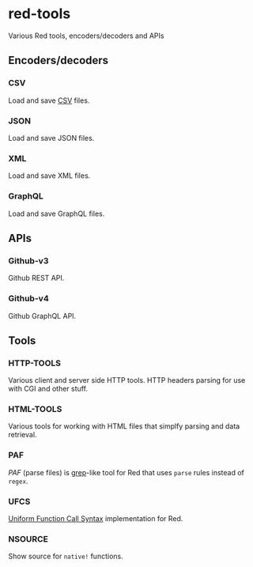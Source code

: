 # red-tools
Various Red tools, encoders/decoders and APIs

## Encoders/decoders

### CSV

Load and save [CSV](https://www.wikiwand.com/en/Comma-separated_values) files.

### JSON

Load and save JSON files.

### XML

Load and save XML files.

### GraphQL

Load and save GraphQL files.

## APIs

### Github-v3

Github REST API.

### Github-v4

Github GraphQL API.

## Tools

### HTTP-TOOLS

Various client and server side HTTP tools. HTTP headers parsing for use with CGI and other stuff.

### HTML-TOOLS

Various tools for working with HTML files that simplfy parsing and data retrieval.

### PAF

*PAF* (parse files) is [grep](https://www.wikiwand.com/en/Grep)-like tool for Red that uses `parse` rules instead of `regex`.

### UFCS

[Uniform Function Call Syntax](https://en.wikipedia.org/wiki/Uniform_Function_Call_Syntax) implementation for Red.

### NSOURCE

Show source for `native!` functions.

